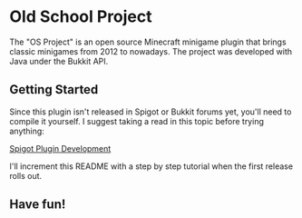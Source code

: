 # Old School Project

The "OS Project" is an open source Minecraft minigame plugin that brings classic minigames from 2012 to nowadays. The project was developed with Java under the Bukkit API.

## Getting Started

Since this plugin isn't released in Spigot or Bukkit forums yet, you'll need to compile it yourself. I suggest taking a read in this topic before trying anything:

[Spigot Plugin Development](https://www.spigotmc.org/wiki/spigot-plugin-development/)

I'll increment this README with a step by step tutorial when the first release rolls out.

## Have fun!

 
